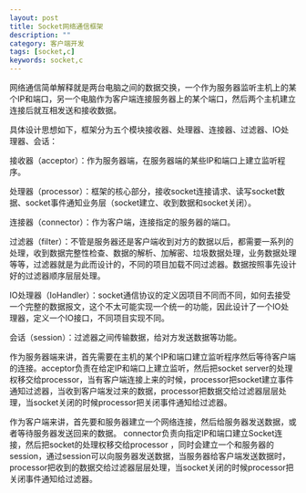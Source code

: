 ```yaml
---
layout: post
title: Socket网络通信框架
description: ""
category: 客户端开发
tags: [socket,c]
keywords: socket,c
---
```



网络通信简单解释就是两台电脑之间的数据交换，一个作为服务器监听主机上的某个IP和端口，另一个电脑作为客户端连接服务器上的某个端口，然后两个主机建立连接后就互相发送和接收数据。

具体设计思想如下，框架分为五个模块接收器、处理器、连接器、过滤器、IO处理器、会话：

接收器（acceptor）：作为服务器端，在服务器端的某些IP和端口上建立监听程序。

处理器（processor）：框架的核心部分，接收socket连接请求、读写socket数据、socket事件通知业务层（socket建立、收到数据和socket关闭）。

连接器（connector）：作为客户端，连接指定的服务器的端口。

过滤器（filter）：不管是服务器还是客户端收到对方的数据以后，都需要一系列的处理，收到数据完整性检查、数据的解析、加解密、垃圾数据处理，业务数据处理等等，过滤器就是为此而设计的，不同的项目加载不同过滤器。数据按照事先设计好的过滤器顺序层层处理。

IO处理器（IoHandler）：socket通信协议的定义因项目不同而不同，如何去接受一个完整的数据报文，这个不太可能实现一个统一的功能，因此设计了一个IO处理器，定义一个IO接口，不同项目实现不同。

会话（session）：过滤器之间传输数据，给对方发送数据等功能。

作为服务器端来讲，首先需要在主机的某个IP和端口建立监听程序然后等待客户端的连接。acceptor负责在给定IP和端口上建立监听，然后把socket server的处理权移交给processor，当有客户端连接上来的时候，processor把socket建立事件通知过滤器，当收到客户端发过来的数据，processor把数据交给过滤器层层处理，当socket关闭的时候processor把关闭事件通知给过滤器。

作为客户端来讲，首先要和服务器建立一个网络连接，然后给服务器发送数据，或者等待服务器发送回来的数据。 connector负责向指定IP和端口建立Socket连接，然后把socket的处理权移交给processor ，同时会建立一个和服务器的 session，通过session可以向服务器发送数据，当服务器给客户端发送数据时，processor把收到的数据交给过滤器层层处理，当socket关闭的时候processor把关闭事件通知给过滤器。
